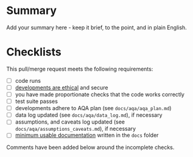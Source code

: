 # Summary

Add your summary here - keep it brief, to the point, and in plain English.

# Checklists

<!--
These are do-confirm checklists; it confirms that you have DOne each item.

Outstanding actions should be completed before reviewers are assigned; if actions are
irrelevant, please try and add a comment stating why.

Incomplete pull/merge requests may be blocked until actions are resolved, or closed at
the reviewers' discretion.
-->

This pull/merge request meets the following requirements:

- [ ] code runs
- [ ] [developments are ethical][data-ethics-framework] and secure
- [ ] you have made proportionate checks that the code works correctly
- [ ] test suite passes
- [ ] developments adhere to AQA plan (see `docs/aqa/aqa_plan.md`)
- [ ] data log updated (see `docs/aqa/data_log.md`), if necessary
- [ ] assumptions, and caveats log updated (see `docs/aqa/assumptions_caveats.md`), if
  necessary
- [ ] [minimum usable documentation][agilemodeling] written in the `docs` folder

Comments have been added below around the incomplete checks.

[agilemodeling]: http://agilemodeling.com/essays/documentLate.htm
[data-ethics-framework]: https://www.gov.uk/government/publications/data-ethics-framework
